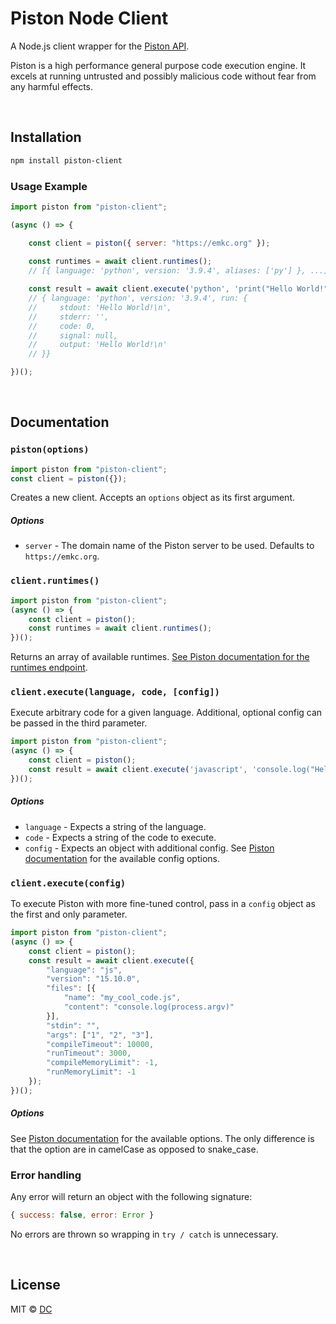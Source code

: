 # Piston Node Client

A Node.js client wrapper for the [Piston API](https://github.com/engineer-man/piston). 

Piston is a high performance general purpose code execution engine. It excels at running untrusted and possibly malicious code without fear from any harmful effects.

<br>

## Installation

```bash 
npm install piston-client
```

### Usage Example

```js
import piston from "piston-client";

(async () => {

    const client = piston({ server: "https://emkc.org" });
    
    const runtimes = await client.runtimes();
    // [{ language: 'python', version: '3.9.4', aliases: ['py'] }, ...]

    const result = await client.execute('python', 'print("Hello World!")');
    // { language: 'python', version: '3.9.4', run: {
    //     stdout: 'Hello World!\n',
    //     stderr: '',
    //     code: 0,
    //     signal: null,
    //     output: 'Hello World!\n'
    // }}

})();
```

<br>

## Documentation

### `piston(options)`

```js
import piston from "piston-client";
const client = piston({});
```

Creates a new client. Accepts an `options` object as its first argument.

##### Options

- `server` - The domain name of the Piston server to be used. Defaults to `https://emkc.org`.

### `client.runtimes()`

```js
import piston from "piston-client";
(async () => {
    const client = piston();
    const runtimes = await client.runtimes();
})();
```

Returns an array of available runtimes. [See Piston documentation for the runtimes endpoint](https://github.com/engineer-man/piston#runtimes-endpoint).

### `client.execute(language, code, [config])`

Execute arbitrary code for a given language. Additional, optional config can be passed in the third parameter.

```js
import piston from "piston-client";
(async () => {
    const client = piston();
    const result = await client.execute('javascript', 'console.log("Hello world!")', { language: '3.9.4 '});
})();
```

##### Options

- `language` - Expects a string of the language.
- `code` - Expects a string of the code to execute.
- `config` - Expects an object with additional config. See [Piston documentation](https://github.com/engineer-man/piston#execute-endpoint) for the available config options.

### `client.execute(config)`

To execute Piston with more fine-tuned control, pass in a `config` object as the first and only parameter.

```js
import piston from "piston-client";
(async () => {
    const client = piston();
    const result = await client.execute({
        "language": "js",
        "version": "15.10.0",
        "files": [{
            "name": "my_cool_code.js",
            "content": "console.log(process.argv)"
        }],
        "stdin": "",
        "args": ["1", "2", "3"],
        "compileTimeout": 10000,
        "runTimeout": 3000,
        "compileMemoryLimit": -1,
        "runMemoryLimit": -1
    });
})();
```

##### Options

See [Piston documentation](https://github.com/engineer-man/piston#execute-endpoint) for the available options. The only difference is that the option are in camelCase as opposed to snake_case.

### Error handling

Any error will return an object with the following signature:

```js
{ success: false, error: Error }
```

No errors are thrown so wrapping in `try / catch` is unnecessary.

<br>

## License

MIT © [DC](https://github.com/dthree)